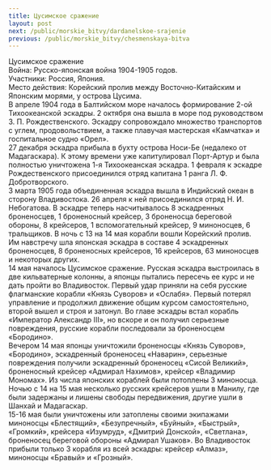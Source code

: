 ```yaml
---
title: Цусимское сражение
layout: post
next: /public/morskie_bitvy/dardanelskoe-srajenie
previous: /public/morskie_bitvy/chesmenskaya-bitva
---
```


Цусимское сражение   
Война: Русско-японская война 1904-1905 годов.  
Участники: Россия, Япония.  
Место действия: Корейский пролив между Восточно-Китайским и Японским морями, у острова Цусима.  
В апреле 1904 года в Балтийском море началось формирование 2-ой Тихоокеанской эскадры. 2 октября она вышла в море под руководством З. П. Рождественского. Эскадру сопровождало множество транспортов с углем, продовольствием, а также плавучая мастерская «Камчатка» и госпитальное судно «Орел».   
27 декабря эскадра прибыла в бухту острова Носи-Бе (недалеко от Мадагаскара). К этому времени уже капитулировал Порт-Артур и была полностью уничтожена 1-я Тихоокеанская эскадра. 1 февраля к эскадре Рождественского присоединился отряд капитана 1 ранга Л. Ф. Добротворского.   
3 марта 1905 года объединенная эскадра вышла в Индийский океан в сторону Владивостока. 26 апреля к ней присоединился отряд Н. И. Небогатова. В эскадре теперь насчитывалось 8 эскадренных броненосцев, 1 броненосный крейсер, 3 броненосца береговой обороны, 8 крейсеров, 1 вспомогательный крейсер, 9 миноносцев, 6 тральщиков. В ночь с 13 на 14 мая корабли вошли Корейский пролив. Им навстречу шла японская эскадра в составе 4 эскадренных броненосцев, 8 броненосных крейсеров, 16 крейсеров, 63 миноносцев и некоторых других.   
14 мая началось Цусимское сражение. Русская эскадра выстроилась в две кильватерные колонны, а японцы пытались пересечь ее курс и не дать пройти во Владивосток. Первый удар приняли на себя русские флагманские корабли «Князь Суворов» и «Ослабя». Первый потерял управление и продолжил движение общим курсом самостоятельно, второй вышел и строя и затонул. Во главе эскадры встал корабль «Император Александр III», но вскоре и он получил серьезные повреждения, русские корабли последовали за броненосцем «Бородино».   
Вечером 14 мая японцы уничтожили броненосцы «Князь Суворов», «Бородино», эскадренный броненосец «Наварин», серьезные повреждения получили эскадренный броненосец «Сисой Великий», броненосный крейсер «Адмирал Нахимов», крейсер «Владимир Мономах». Из числа японских кораблей были потоплены 3 миноносца. Ночью с 14 на 15 мая несколько русских крейсеров ушли в Манилу, где были задержаны и лишены свободы передвижения, другие ушли в Шанхай и Мадагаскар.  
15-16 мая были уничтожены или затоплены своими экипажами миноносцы «Блестящий», «Безупречный», «Буйный», «Быстрый», «Громкий», крейсера «Изумруд», «Дмитрий Донской», «Светлана», броненосец береговой обороны «Адмирал Ушаков». Во Владивосток прибыли только 3 корабля из всей эскадры: крейсер «Алмаз», миноносцы «Бравый» и «Грозный».
